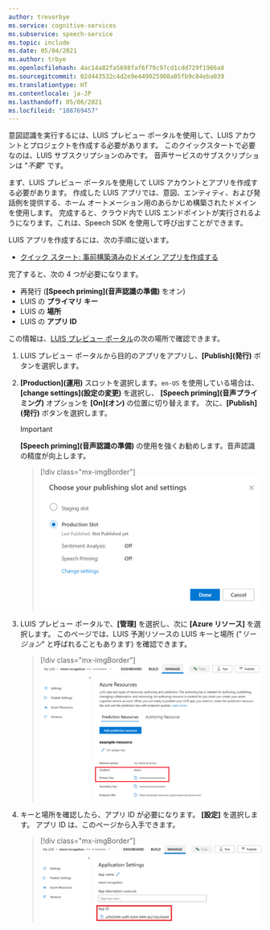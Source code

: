```yaml
---
author: trevorbye
ms.service: cognitive-services
ms.subservice: speech-service
ms.topic: include
ms.date: 05/04/2021
ms.author: trbye
ms.openlocfilehash: 4ac14a82fa5698faf6f79c97cd1cdd729f1966a8
ms.sourcegitcommit: 02d443532c4d2e9e449025908a05fb9c84eba039
ms.translationtype: HT
ms.contentlocale: ja-JP
ms.lasthandoff: 05/06/2021
ms.locfileid: "108769457"
---
```

意図認識を実行するには、LUIS プレビュー ポータルを使用して、LUIS アカウントとプロジェクトを作成する必要があります。 このクイックスタートで必要なのは、LUIS サブスクリプションのみです。 音声サービスのサブスクリプションは "*不要*" です。

まず、LUIS プレビュー ポータルを使用して LUIS アカウントとアプリを作成する必要があります。 作成した LUIS アプリでは、意図、エンティティ、および発話例を提供する、ホーム オートメーション用のあらかじめ構築されたドメインを使用します。 完成すると、クラウド内で LUIS エンドポイントが実行されるようになります。これは、Speech SDK を使用して呼び出すことができます。 

LUIS アプリを作成するには、次の手順に従います。

* <a href="/azure/cognitive-services/luis/luis-get-started-create-app" target="_blank">クイック スタート: 事前構築済みのドメイン アプリを作成する</a>

完了すると、次の 4 つが必要になります。

* 再発行 (**[Speech priming]\(音声認識の準備\)** をオン)
* LUIS の **プライマリ キー**
* LUIS の **場所**
* LUIS の **アプリ ID**

この情報は、[LUIS プレビュー ポータル](https://preview.luis.ai/)の次の場所で確認できます。

1. LUIS プレビュー ポータルから目的のアプリをアプリし、**[Publish]\(発行\)** ボタンを選択します。

2. **[Production]\(運用\)** スロットを選択します。`en-US` を使用している場合は、 **[change settings]\(設定の変更\)** を選択し、 **[Speech priming]\(音声プライミング\)** オプションを **[On]\(オン\)** の位置に切り替えます。 次に、**[Publish]\(発行\)** ボタンを選択します。

    > [!IMPORTANT]
    > **[Speech priming]\(音声認識の準備\)** の使用を強くお勧めします。音声認識の精度が向上します。

    > [!div class="mx-imgBorder"]
    > ![LUIS をエンドポイントに発行する](../../../media/luis/publish-app-popup.png)

3. LUIS プレビュー ポータルで、**[管理]** を選択し、次に **[Azure リソース]** を選択します。 このページでは、LUIS 予測リソースの LUIS キーと場所 ("_リージョン_" と呼ばれることもあります) を確認できます。

   > [!div class="mx-imgBorder"]
   > ![LUIS キーと場所](../../../media/luis/luis-key-region.png)

4. キーと場所を確認したら、アプリ ID が必要になります。 **[設定]** を選択します。 アプリ ID は、このページから入手できます。

   > [!div class="mx-imgBorder"]
   > ![LUIS アプリ ID](../../../media/luis/luis-app-id.png)